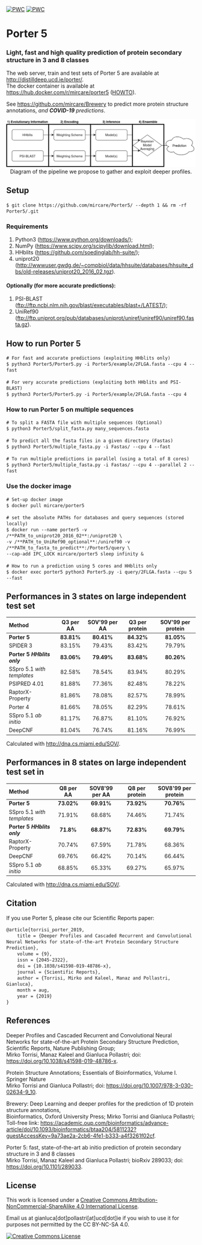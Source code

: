 [![PWC](https://camo.githubusercontent.com/6887feb0136db5156c4f4146e3dd2681d06d9c75/68747470733a2f2f692e6372656174697665636f6d6d6f6e732e6f72672f6c2f62792d6e632d73612f342e302f38387833312e706e67)](https://github.com/mircare/Porter5/#license)
[![PWC](https://img.shields.io/endpoint.svg?url=https://paperswithcode.com/badge/deeper-profiles-and-cascaded-recurrent-and/protein-secondary-structure-prediction-on-2)](https://paperswithcode.com/sota/protein-secondary-structure-prediction-on-2?p=deeper-profiles-and-cascaded-recurrent-and)  


# Porter 5 
### Light, fast and high quality prediction of protein secondary structure in 3 and 8 classes

The web server, train and test sets of Porter 5 are available at http://distilldeep.ucd.ie/porter/.   
The docker container is available at https://hub.docker.com/r/mircare/porter5 ([HOWTO](https://github.com/mircare/Porter5/#use-the-docker-image)).     

See https://github.com/mircare/Brewery to predict more protein structure annotations, *and **COVID-19** predictions*.

<p align="center"><img src="https://github.com/mircare/Brewery/blob/master/diagram%20pipeline.png" alt="Pipeline of Brewery">Diagram of the pipeline we propose to gather and exploit deeper profiles.</p>

## Setup
```
$ git clone https://github.com/mircare/Porter5/ --depth 1 && rm -rf Porter5/.git
```

### Requirements
1. Python3 (https://www.python.org/downloads/);
1. NumPy (https://www.scipy.org/scipylib/download.html);
1. HHblits (https://github.com/soedinglab/hh-suite/);
1. uniprot20 (http://wwwuser.gwdg.de/~compbiol/data/hhsuite/databases/hhsuite_dbs/old-releases/uniprot20_2016_02.tgz).

#### Optionally (for more accurate predictions):
1. PSI-BLAST (ftp://ftp.ncbi.nlm.nih.gov/blast/executables/blast+/LATEST/); 
1. UniRef90 (ftp://ftp.uniprot.org/pub/databases/uniprot/uniref/uniref90/uniref90.fasta.gz).


## How to run Porter 5
```
# For fast and accurate predictions (exploiting HHblits only)
$ python3 Porter5/Porter5.py -i Porter5/example/2FLGA.fasta --cpu 4 --fast

# For very accurate predictions (exploiting both HHblits and PSI-BLAST)
$ python3 Porter5/Porter5.py -i Porter5/example/2FLGA.fasta --cpu 4
```

### How to run Porter 5 on multiple sequences
```
# To split a FASTA file with multiple sequences (Optional)
$ python3 Porter5/split_fasta.py many_sequences.fasta

# To predict all the fasta files in a given directory (Fastas)
$ python3 Porter5/multiple_fasta.py -i Fastas/ --cpu 4 --fast

# To run multiple predictions in parallel (using a total of 8 cores)
$ python3 Porter5/multiple_fasta.py -i Fastas/ --cpu 4 --parallel 2 --fast
```

### Use the docker image
```
# Set-up docker image
$ docker pull mircare/porter5

# set the absolute PATHs for databases and query sequences (stored locally)
$ docker run --name porter5 -v /**PATH_to_uniprot20_2016_02**:/uniprot20 \
-v /**PATH_to_UniRef90_optional**:/uniref90 -v /**PATH_to_fasta_to_predict**:/Porter5/query \
--cap-add IPC_LOCK mircare/porter5 sleep infinity &

# How to run a prediction using 5 cores and HHblits only
$ docker exec porter5 python3 Porter5.py -i query/2FLGA.fasta --cpu 5 --fast
```


## Performances in 3 states on large independent test set
| Method | Q3 per AA | SOV'99 per AA | Q3 per protein | SOV'99 per protein |
| :--- | :---: | :---: | :---: | :---: |
| **Porter 5** | **83.81%** | **80.41%** | **84.32%** | **81.05%** |
| SPIDER 3 | 83.15% | 79.43% | 83.42% | 79.79% |
| **Porter 5 *HHblits only*** | **83.06%** | **79.49%** | **83.68%** | **80.26%** |
| SSpro 5.1 *with templates* | 82.58% | 78.54% | 83.94% | 80.29% |
| PSIPRED 4.01 | 81.88% | 77.36% | 82.48% | 78.22% |
| RaptorX-Property | 81.86% | 78.08% | 82.57% | 78.99% |
| Porter 4 | 81.66% | 78.05% | 82.29% | 78.61% | 
| SSpro 5.1 *ab initio* | 81.17% | 76.87% | 81.10% | 76.92% |
| DeepCNF | 81.04% | 76.74% | 81.16% | 76.99% |

Calculated with http://dna.cs.miami.edu/SOV/.

## Performances in 8 states on large independent test set in 
| Method | Q8 per AA | SOV8'99 per AA | Q8 per protein | SOV8'99 per protein |
| :--- | :---: | :---: | :---: | :---: |
| **Porter 5** | **73.02%** | **69.91%** | **73.92%** | **70.76%** |
| SSpro 5.1 *with templates* | 71.91% | 68.68% | 74.46% | 71.74% |
| **Porter 5 *HHblits only*** | **71.8%** | **68.87%** | **72.83%** | **69.79%** |
| RaptorX-Property | 70.74% | 67.59% | 71.78% | 68.36% |
| DeepCNF | 69.76% | 66.42% | 70.14% | 66.44% |
| SSpro 5.1 *ab initio* | 68.85% | 65.33% | 69.27% | 65.97% |

Calculated with http://dna.cs.miami.edu/SOV/.

## Citation
If you use Porter 5, please cite our Scientific Reports paper:
```
@article{torrisi_porter_2019,
	title = {Deeper Profiles and Cascaded Recurrent and Convolutional Neural Networks for state-of-the-art Protein Secondary Structure Prediction},
	volume = {9},
	issn = {2045-2322},
	doi = {10.1038/s41598-019-48786-x},
	journal = {Scientific Reports},
	author = {Torrisi, Mirko and Kaleel, Manaz and Pollastri, Gianluca},
	month = aug,
	year = {2019}
}
```

## References
Deeper Profiles and Cascaded Recurrent and Convolutional Neural Networks for state-of-the-art Protein Secondary Structure Prediction, Scientific Reports, Nature Publishing Group;<br>
Mirko Torrisi, Manaz Kaleel and Gianluca Pollastri; doi: https://doi.org/10.1038/s41598-019-48786-x.

Protein Structure Annotations; Essentials of Bioinformatics, Volume I. Springer Nature<br>
Mirko Torrisi and Gianluca Pollastri; doi: https://doi.org/10.1007/978-3-030-02634-9_10.

Brewery: Deep Learning and deeper profiles for the prediction of 1D protein structure annotations,<br>
Bioinformatics, Oxford University Press; Mirko Torrisi and Gianluca Pollastri;<br>
Toll-free link: https://academic.oup.com/bioinformatics/advance-article/doi/10.1093/bioinformatics/btaa204/5811232?guestAccessKey=9a73ae2a-2cb6-4fe1-b333-a4f3261f02cf.

Porter 5: fast, state-of-the-art ab initio prediction of protein secondary structure in 3 and 8 classes<br>
Mirko Torrisi, Manaz Kaleel and Gianluca Pollastri; bioRxiv 289033; doi: https://doi.org/10.1101/289033.


## License
This work is licensed under a <a rel="license" href="http://creativecommons.org/licenses/by-nc-sa/4.0/">Creative Commons Attribution-NonCommercial-ShareAlike 4.0 International License</a>.

Email us at gianluca[dot]pollastri[at]ucd[dot]ie if you wish to use it for purposes not permitted by the CC BY-NC-SA 4.0.

<a rel="license" href="http://creativecommons.org/licenses/by-nc-sa/4.0/"><img alt="Creative Commons License" style="border-width:0" src="https://i.creativecommons.org/l/by-nc-sa/4.0/88x31.png" /></a>
